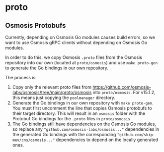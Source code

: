 # proto

## Osmosis Protobufs

Currently, depending on Osmosis Go modules causes build errors, so we want to use Osmosis gRPC clients without depending on Osmosis Go modules.

In order to do this, we copy Osmosis `.proto` files from the Osmosis repository into our own (located at `proto/osmosis`) and use `make proto-gen` to generate the Go bindings in our own repository.

The process is:

1. Copy only the relevant proto files from https://github.com/osmosis-labs/osmosis/tree/main/proto/osmosis into `proto/osmosis`. For v15.1.2, this means just copying the `poolmanager` directory.
2. Generate the Go bindings in our own repository with `make proto-gen`. You must first uncomment the line that copies Osmosis protobufs to their target directory. This will result in an `osmosis` folder with the Protobuf Go bindings for the `.proto` files in `proto/osmosis`.
3. The Go bindings still have dependencies on the Osmosis Go modules, so replace any `"github.com/osmosis-labs/osmosis..."` dependencies in the generated Go bindings with the corresponding `"github.com/skip-mev/cns/osmosis..."` dependencies to depend on the locally generated ones.
